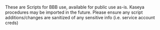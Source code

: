 These are Scripts for BBB use, available for public use as-is. 
Kaseya procedures may be imported in the future.
Please ensure any script additions/changes are sanitized of any sensitive info (i.e. service account creds) 
